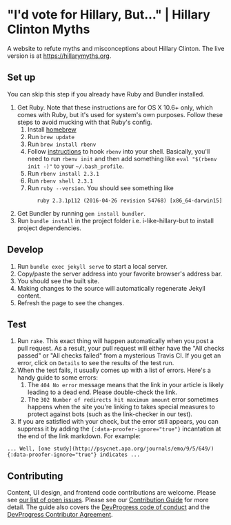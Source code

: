 # "I'd vote for Hillary, But..." | Hillary Clinton Myths

A website to refute myths and misconceptions about Hillary Clinton. The live version is at https://hillarymyths.org.

## Set up
You can skip this step if you already have Ruby and Bundler installed.

1. Get Ruby. Note that these instructions are for OS X 10.6+ only, which comes with Ruby, but it's used for system's own purposes. Follow these steps to avoid mucking with that Ruby's config.
    1. Install [homebrew](http://brew.sh/)
    2. Run `brew update`
    3. Run `brew install rbenv`
    4. Follow [instructions](https://github.com/rbenv/rbenv#installing-ruby-gems) to hook `rbenv` into your shell. Basically, you'll need to run `rbenv init` and then add something like `eval "$(rbenv init -)"` to your `~/.bash_profile`.
    5. Run `rbenv install 2.3.1`
    6. Run `rbenv shell 2.3.1`
    7. Run `ruby --version`. You should see something like
        ```
           ruby 2.3.1p112 (2016-04-26 revision 54768) [x86_64-darwin15]
        ```
2. Get Bundler by running `gem install bundler`.
3. Run `bundle install` in the project folder i.e. i-like-hillary-but to install project dependencies.

## Develop
1. Run `bundle exec jekyll serve` to start a local server.
2. Copy/paste the server address into your favorite browser's address bar.
3. You should see the built site.
4. Making changes to the source will automatically regenerate Jekyll content.
5. Refresh the page to see the changes.

## Test
1. Run `rake`. This exact thing will happen automatically when you post a pull request. As a result, your pull request will either have the "All checks passed" or "All checks failed" from a mysterious Travis CI. If you get an error, click on `Details` to see the results of the test run.
2. When the test fails, it usually comes up with a list of errors. Here's a handy guide to some errors:
    1. The `404 No error` message means that the link in your article is likely leading to a dead end. Please double-check the link.
    2. The `302 Number of redirects hit maximum amount` error sometimes happens when the site you're linking to takes special measures to protect against bots (such as the link-checker in our test).
3. If you are satisfied with your check, but the error still appears, you can suppress it by adding the `{:data-proofer-ignore="true"}` incantation at the end of the link markdown. For example:

```
... Well, [one study](http://psycnet.apa.org/journals/emo/9/5/649/){:data-proofer-ignore="true"} indicates ...
```


## Contributing

Content, UI design, and frontend code contributions are welcome. Please see [our list of open issues](https://github.com/DevProgress/i-like-hillary-but/issues). Please see our [Contribution Guide](CONTRIBUTING.md) for more detail. The guide also covers the [DevProgress code of conduct](https://github.com/DevProgress/code-of-conduct) and the [DevProgress Contributor Agreement](https://github.com/DevProgress/contributor-agreement).

